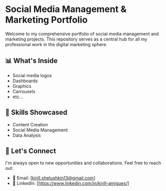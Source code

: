# Social Media Management & Marketing Portfolio

Welcome to my comprehensive portfolio of social media management and marketing projects. This repository serves as a central hub for all my professional work in the digital marketing sphere.

## 📊 What's Inside
- Social media logos
- Dashboards
- Graphics
- Carrousels
- etc...

## 🚀 Skills Showcased
- Content Creation
- Social Media Management
- Data Analysis

## 🤝 Let's Connect

I'm always open to new opportunities and collaborations. Feel free to reach out:

- 📧 Email: [kirill.shelushkin13@gmail.com]
- 💼 LinkedIn: [https://www.linkedin.com/in/kirill-amigues/]
